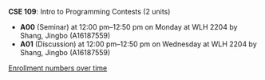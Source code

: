 **CSE 109**: Intro to Programming Contests (2 units)

- **A00** (Seminar) at 12:00 pm–12:50 pm on Monday at WLH 2204 by Shang, Jingbo (A16187559)
- **A01** (Discussion) at 12:00 pm–12:50 pm on Wednesday at WLH 2204 by Shang, Jingbo (A16187559)

[Enrollment numbers over time](./CSE109.tsv)
